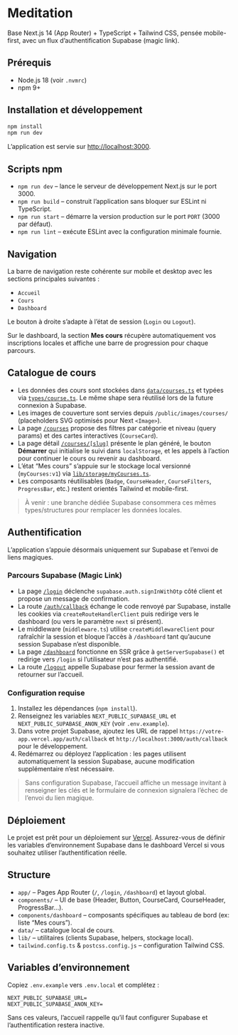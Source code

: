 # Meditation

Base Next.js 14 (App Router) + TypeScript + Tailwind CSS, pensée mobile-first, avec un flux d’authentification Supabase (magic
link).

## Prérequis

- Node.js 18 (voir `.nvmrc`)
- npm 9+

## Installation et développement

```bash
npm install
npm run dev
```

L’application est servie sur [http://localhost:3000](http://localhost:3000).

## Scripts npm

- `npm run dev` – lance le serveur de développement Next.js sur le port 3000.
- `npm run build` – construit l’application sans bloquer sur ESLint ni TypeScript.
- `npm run start` – démarre la version production sur le port `PORT` (3000 par défaut).
- `npm run lint` – exécute ESLint avec la configuration minimale fournie.

## Navigation

La barre de navigation reste cohérente sur mobile et desktop avec les sections principales suivantes :

- `Accueil`
- `Cours`
- `Dashboard`

Le bouton à droite s’adapte à l’état de session (`Login` ou `Logout`).

Sur le dashboard, la section **Mes cours** récupère automatiquement vos inscriptions locales et affiche une barre de
progression pour chaque parcours.

## Catalogue de cours

- Les données des cours sont stockées dans [`data/courses.ts`](data/courses.ts) et typées via
  [`types/course.ts`](types/course.ts). Le même shape sera réutilisé lors de la future connexion à Supabase.
- Les images de couverture sont servies depuis `/public/images/courses/` (placeholders SVG optimisés pour Next `<Image>`).
- La page [`/courses`](app/courses/page.tsx) propose des filtres par catégorie et niveau (query params) et des cartes
  interactives (`CourseCard`).
- La page détail [`/courses/[slug]`](app/courses/[slug]/page.tsx) présente le plan généré, le bouton **Démarrer** qui
  initialise le suivi dans `localStorage`, et les appels à l’action pour continuer le cours ou revenir au dashboard.
- L’état “Mes cours” s’appuie sur le stockage local versionné (`myCourses:v1`) via [`lib/storage/myCourses.ts`](lib/storage/myCourses.ts).
- Les composants réutilisables (`Badge`, `CourseHeader`, `CourseFilters`, `ProgressBar`, etc.) restent orientés Tailwind et
  mobile-first.

> À venir : une branche dédiée Supabase consommera ces mêmes types/structures pour remplacer les données locales.

## Authentification

L’application s’appuie désormais uniquement sur Supabase et l’envoi de liens magiques.

### Parcours Supabase (Magic Link)

- La page [`/login`](app/login/page.tsx) déclenche `supabase.auth.signInWithOtp` côté client et propose un message de confirmation.
- La route [`/auth/callback`](app/auth/callback/route.ts) échange le code renvoyé par Supabase, installe les cookies via
  `createRouteHandlerClient` puis redirige vers le dashboard (ou vers le paramètre `next` si présent).
- Le middleware (`middleware.ts`) utilise `createMiddlewareClient` pour rafraîchir la session et bloque l’accès à `/dashboard`
  tant qu’aucune session Supabase n’est disponible.
- La page [`/dashboard`](app/dashboard/page.tsx) fonctionne en SSR grâce à `getServerSupabase()` et redirige vers `/login` si
  l’utilisateur n’est pas authentifié.
- La route [`/logout`](app/logout/route.ts) appelle Supabase pour fermer la session avant de retourner sur l’accueil.

### Configuration requise

1. Installez les dépendances (`npm install`).
2. Renseignez les variables `NEXT_PUBLIC_SUPABASE_URL` et `NEXT_PUBLIC_SUPABASE_ANON_KEY` (voir `.env.example`).
3. Dans votre projet Supabase, ajoutez les URL de rappel `https://votre-app.vercel.app/auth/callback` et
   `http://localhost:3000/auth/callback` pour le développement.
4. Redémarrez ou déployez l’application : les pages utilisent automatiquement la session Supabase, aucune modification
   supplémentaire n’est nécessaire.

> Sans configuration Supabase, l’accueil affiche un message invitant à renseigner les clés et le formulaire de connexion signalera
> l’échec de l’envoi du lien magique.

## Déploiement

Le projet est prêt pour un déploiement sur [Vercel](https://vercel.com/). Assurez-vous de définir les variables d’environnement
Supabase dans le dashboard Vercel si vous souhaitez utiliser l’authentification réelle.

## Structure

- `app/` – Pages App Router (`/`, `/login`, `/dashboard`) et layout global.
- `components/` – UI de base (Header, Button, CourseCard, CourseHeader, ProgressBar…).
- `components/dashboard` – composants spécifiques au tableau de bord (ex: liste “Mes cours”).
- `data/` – catalogue local de cours.
- `lib/` – utilitaires (clients Supabase, helpers, stockage local).
- `tailwind.config.ts` & `postcss.config.js` – configuration Tailwind CSS.

## Variables d’environnement

Copiez `.env.example` vers `.env.local` et complétez :

```
NEXT_PUBLIC_SUPABASE_URL=
NEXT_PUBLIC_SUPABASE_ANON_KEY=
```

Sans ces valeurs, l’accueil rappelle qu’il faut configurer Supabase et l’authentification restera inactive.
